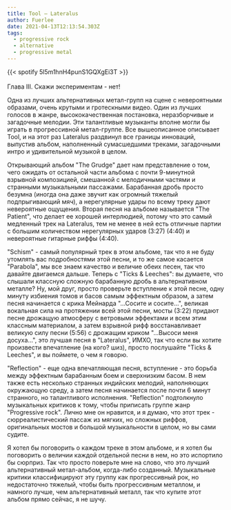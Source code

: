 ```yaml
---
title: Tool — Lateralus
author: Fuerlee
date: 2021-04-13T12:13:54.303Z
tags:
  - progressive rock
  - alternative
  - progressive metal
---
```

{{< spotify 5l5m1hnH4punS1GQXgEi3T >}}\
\
Глава III. Скажи экспериментам - нет!

Одна из лучших альтернативных метал-групп на сцене с невероятными образами, очень крутыми и гротескными видео. Один из лучших голосов в жанре, высококачественная постановка, неразборчивые и загадочные мелодии. Эти талантливые музыканты вполне могли бы играть в прогрессивной метал-группе. Все вышеописанное описывает Tool, и на этот раз Lateralus раздвинул все границы инноваций, выпустив альбом, наполненный сумасшедшими треками, загадочными интро и удивительной музыкой в целом.

Открывающий альбом "The Grudge" дает нам представление о том, чего ожидать от остальной части альбома с почти 9-минутной взрывной композицией, смешанной с мелодичными частями и странными музыкальными пассажами. Барабанная дробь просто безумна (иногда она даже звучит как огромный тяжелый подпрыгивающий мяч), а нерегулярные удары по всему треку дают невероятные ощущения. Вторая песня на альбоме называется "The Patient", что делает ее хорошей интерлюдией, потому что это самый медленный трек на Lateralus, тем не менее в ней есть отличные партии с большим количеством нерегулярных ударов (3:27) (4:40) и невероятные гитарные риффы (4:40).

"Schism" - самый популярный трек в этом альбоме, так что я не буду утомлять вас подробностями этой песни, и то же самое касается "Parabola", мы все знаем качество и величие обеих песен, так что давайте двигаемся дальше. Теперь с "Ticks & Leeches": вы думаете, что слышали классную сложную барабанную дробь в альтернативном металле? Ну, мой друг, просто проверьте вступление к этой песне, одну минуту избиения томов и басов самым эффектным образом, а затем песня начинается с крика Мейнарда "…Сосите и сосите...", великая вокальная сила на протяжении всей этой песни, мосты (3:22) придают песне дрожащую атмосферу с ветровыми эффектами и всем этим классным материалом, а затем взрывной рифф восстанавливает великую силу песни (5:56) с дрожащим криком "…Высоси меня досуха…", это лучшая песня в "Lateralus", ИМХО, так что если вы хотите произвести впечатление (на кого? шиз), просто послушайте "Ticks & Leeches", и вы поймете, о чем я говорю.

"Reflection" - еще одна впечатляющая песня, вступление - это борьба между эффектным барабанным боем и сверхнизким басом. В нем также есть несколько странных индийских мелодий, наполняющих окружающую среду, а затем песня начинается после почти 6 минут странного, но талантливого исполнения. "Reflection" подтолкнуло музыкальных критиков к тому, чтобы приписать группе жанр "Progressive rock". Лично мне он нравится, и я думаю, что этот трек - сюрреалистический пассаж из мягких, но сложных риффов, оригинальных мостов и большой музыкальности в целом, но вы сами судите.

Я хотел бы поговорить о каждом треке в этом альбоме, и я хотел бы поговорить о величии каждой отдельной песни в нем, но это испортило бы сюрприз. Так что просто поверьте мне на слово, что это лучший альтернативный метал-альбом, когда-либо созданный. Музыкальные критики классифицируют эту группу как прогрессивный рок, но недостаточно тяжелый, чтобы быть прогрессивным металлом, и намного лучше, чем альтернативный металл, так что купите этот альбом прямо сейчас, я не шучу.

<!--EndFragment-->